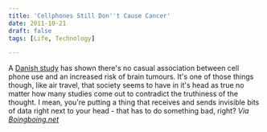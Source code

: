 ```yaml
---
title: 'Cellphones Still Don''t Cause Cancer'
date: 2011-10-21
draft: false
tags: [Life, Technology]

---
```


A [Danish study](http://www.bmj.com/content/343/bmj.d6387) has shown there's no casual association between cell phone use and an increased risk of brain tumours. It's one of those things though, like air travel, that society seems to have in it's head as true no matter how many studies come out to contradict the truthiness of the thought. I mean, you're putting a thing that receives and sends invisible bits of data right next to your head - that has to do something bad, right? _Via [Boingboing.net](http://boingboing.net/2011/10/21/cellphones-still-dont-cause-cancer.html)_